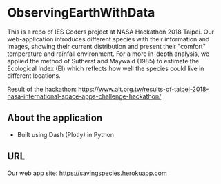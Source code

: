 # ObservingEarthWithData
This is a repo of IES Coders project at NASA Hackathon 2018 Taipei.
Our web-application introduces different species with their information and images, showing their current distribution and present their "comfort" temperature and rainfall environment. For a more in-depth analysis, we applied the method of Sutherst and Maywald (1985) to estimate the Ecological Index (EI) which reflects how well the species could live in different locations.

Result of the hackathon: https://www.ait.org.tw/results-of-taipei-2018-nasa-international-space-apps-challenge-hackathon/

## About the application
- Built using Dash (Plotly) in Python

## URL
Our web app site: https://savingspecies.herokuapp.com
